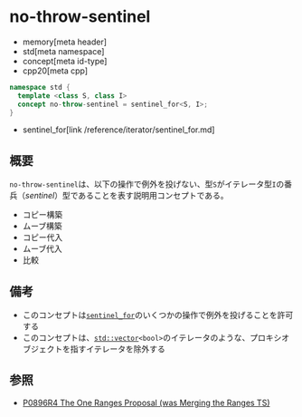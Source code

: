 # no-throw-sentinel
* memory[meta header]
* std[meta namespace]
* concept[meta id-type]
* cpp20[meta cpp]

```cpp
namespace std {
  template <class S, class I>
  concept no-throw-sentinel = sentinel_for<S, I>;
}
```
* sentinel_for[link /reference/iterator/sentinel_for.md]

## 概要
`no-throw-sentinel`は、以下の操作で例外を投げない、型`S`がイテレータ型`I`の番兵（*sentinel*）型であることを表す説明用コンセプトである。

- コピー構築
- ムーブ構築
- コピー代入
- ムーブ代入
- 比較


## 備考
- このコンセプトは[`sentinel_for`](/reference/iterator/sentinel_for.md)のいくつかの操作で例外を投げることを許可する
- このコンセプトは、[`std::vector`](/reference/vector/vector.md)`<bool>`のイテレータのような、プロキシオブジェクトを指すイテレータを除外する


## 参照
- [P0896R4 The One Ranges Proposal (was Merging the Ranges TS)](http://www.open-std.org/jtc1/sc22/wg21/docs/papers/2018/p0896r4.pdf)
